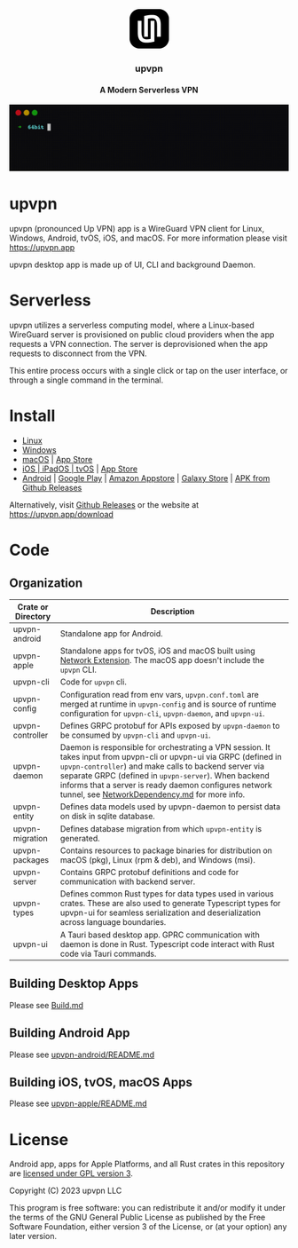 <div align="center">
    <a href="https://upvpn.app">
        <img src="./upvpn-assets/icons/Square71x71Logo.png" >
    </a>
    <h3 align="center">upvpn</h3>
    <h4 align="center">A Modern Serverless VPN</h4>
    <img src="upvpn-assets/cli.gif" />
</div>

# upvpn

upvpn (pronounced Up VPN) app is a WireGuard VPN client for Linux, Windows, Android, tvOS, iOS, and macOS.
For more information please visit https://upvpn.app

upvpn desktop app is made up of UI, CLI and background Daemon.

# Serverless

upvpn utilizes a serverless computing model, where a Linux-based WireGuard server is provisioned on public cloud providers when the app requests a VPN connection. The server is deprovisioned when the app requests to disconnect from the VPN.

This entire process occurs with a single click or tap on the user interface, or through a single command in the terminal.

# Install

- [Linux](https://upvpn.app/downloads/linux)
- [Windows](https://upvpn.app/downloads/windows)
- [macOS](https://upvpn.app/downloads/macos) | [App Store](https://apps.apple.com/app/serverless-vpn-upvpn/id6596774170)
- [iOS | iPadOS | tvOS](https://upvpn.app/downloads/ios) | [App Store](https://apps.apple.com/app/serverless-vpn-upvpn/id6596774170)
- [Android](https://upvpn.app/downloads/android) | [Google Play](https://play.google.com/store/apps/details?id=app.upvpn.upvpn) | [Amazon Appstore](https://www.amazon.com/dp/B0CQ3PNX54) | [Galaxy Store](https://galaxy.store/upvpn) | [APK from Github Releases](https://github.com/upvpn/upvpn-app/releases)

Alternatively, visit [Github Releases](https://github.com/upvpn/upvpn-app/releases) or the website at https://upvpn.app/download

# Code

## Organization

| Crate or Directory | Description |
| --- | --- |
| upvpn-android | Standalone app for Android. |
| upvpn-apple | Standalone apps for tvOS, iOS and macOS built using [Network Extension](https://developer.apple.com/documentation/networkextension). The macOS app doesn't include the `upvpn` CLI. |
| upvpn-cli | Code for `upvpn` cli. |
| upvpn-config | Configuration read from env vars, `upvpn.conf.toml` are merged at runtime in `upvpn-config` and is source of runtime configuration for `upvpn-cli`, `upvpn-daemon`, and `upvpn-ui`. |
| upvpn-controller | Defines GRPC protobuf for APIs exposed by `upvpn-daemon` to be consumed by `upvpn-cli` and `upvpn-ui`. |
| upvpn-daemon | Daemon is responsible for orchestrating a VPN session. It takes input from upvpn-cli or upvpn-ui via GRPC (defined in `upvpn-controller`) and make calls to backend server via separate GRPC (defined in `upvpn-server`). When backend informs that a server is ready daemon configures network tunnel, see [NetworkDependency.md](./NetworkDependency.md) for more info. |
| upvpn-entity | Defines data models used by upvpn-daemon to persist data on disk in sqlite database. |
| upvpn-migration | Defines database migration from which `upvpn-entity` is generated. |
| upvpn-packages| Contains resources to package binaries for distribution on macOS (pkg), Linux (rpm & deb), and Windows (msi). |
|upvpn-server| Contains GRPC protobuf definitions and code for communication with backend server. |
| upvpn-types | Defines common Rust types for data types used in various crates. These are also used to generate Typescript types for upvpn-ui for seamless serialization and deserialization across language boundaries. |
|upvpn-ui| A Tauri based desktop app. GPRC communication with daemon is done in Rust. Typescript code interact with Rust code via Tauri commands. |


## Building Desktop Apps

Please see [Build.md](./Build.md)

## Building Android App

Please see [upvpn-android/README.md](./upvpn-android/README.md)

## Building iOS, tvOS, macOS Apps

Please see [upvpn-apple/README.md](./upvpn-apple/README.md)

# License

 Android app, apps for Apple Platforms, and all Rust crates in this repository are [licensed under GPL version 3](./LICENSE).

Copyright (C) 2023  upvpn LLC

This program is free software: you can redistribute it and/or modify
it under the terms of the GNU General Public License as published by
the Free Software Foundation, either version 3 of the License, or
(at your option) any later version.
